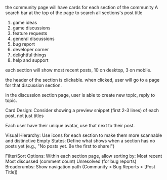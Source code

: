 
the community page will have cards for each section of the community
A search bar at the top of the page to search all sections's post title

1. game ideas
2. game discussions
3. feature requests
4. general discussions
5. bug report
6. developer corner
7. delightful things
8. help and support

each section will show most recent posts, 10 on desktop, 3 on mobile. 

the header of the section is clickable. when clicked, user will go to a page for that discussion section. 

in the discussion section page, user is able to create new topic, reply to topic. 

Card Design: Consider showing a preview snippet (first 2-3 lines) of each post, not just titles

Each user have their unique avatar, use that next to their post. 

Visual Hierarchy: Use icons for each section to make them more scannable and distinctive
Empty States: Define what shows when a section has no posts yet (e.g., "No posts yet. Be the first to share!")

Filter/Sort Options: Within each section page, allow sorting by:
Most recent
Most discussed (comment count)
Unresolved (for bug reports)
Breadcrumbs: Show navigation path (Community > Bug Reports > [Post Title])